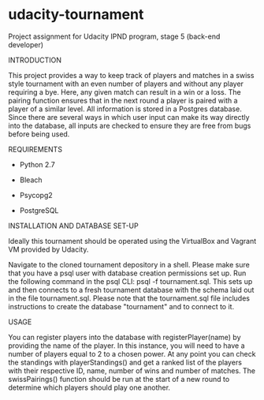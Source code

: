 # udacity-tournament
Project assignment for Udacity IPND program, stage 5 (back-end developer)

INTRODUCTION

This project provides a way to keep track of players and matches in a swiss style tournament with an even number of players and without any player requiring a bye.  Here, any given match can result in a win or a loss.  The pairing function ensures that in the next round a player is paired with a player of a similar level.  All information is stored in a Postgres database.  Since there are several ways in which user input can make its way directly into the database, all inputs are checked to ensure they are free from bugs before being used.

REQUIREMENTS

- Python 2.7

- Bleach

- Psycopg2

- PostgreSQL

INSTALLATION AND DATABASE SET-UP

Ideally this tournament should be operated using the VirtualBox and Vagrant VM provided by Udacity.

Navigate to the cloned tournament depository in a shell.  Please make sure that you have a psql user with database creation permissions set up.  Run the following command in the psql CLI: psql -f tournament.sql.  This sets up and then connects to a fresh tournament database with the schema laid out in the file tournament.sql. Please note that the tournament.sql file includes instructions to create the database "tournament" and to connect to it.

USAGE

You can register players into the database with registerPlayer(name) by providing the name of the player.  In this instance, you will need to have a number of players equal to 2 to a chosen power.  At any point you can check the standings with playerStandings() and get a ranked list of the players with their respective ID, name, number of wins and number of matches.  The swissPairings() function should be run at the start of a new round to determine which players should play one another.
